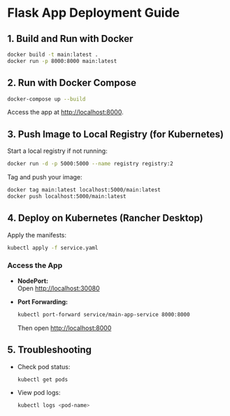 # Flask App Deployment Guide

## 1. Build and Run with Docker

```sh
docker build -t main:latest .
docker run -p 8000:8000 main:latest
```

## 2. Run with Docker Compose

```sh
docker-compose up --build
```
Access the app at [http://localhost:8000](http://localhost:8000).

## 3. Push Image to Local Registry (for Kubernetes)

Start a local registry if not running:
```sh
docker run -d -p 5000:5000 --name registry registry:2
```

Tag and push your image:
```sh
docker tag main:latest localhost:5000/main:latest
docker push localhost:5000/main:latest
```

## 4. Deploy on Kubernetes (Rancher Desktop)

Apply the manifests:
```sh
kubectl apply -f service.yaml
```

### Access the App

- **NodePort:**  
  Open [http://localhost:30080](http://localhost:30080)

- **Port Forwarding:**  
  ```sh
  kubectl port-forward service/main-app-service 8000:8000
  ```
  Then open [http://localhost:8000](http://localhost:8000)

## 5. Troubleshooting

- Check pod status:
  ```sh
  kubectl get pods
  ```
- View pod logs:
  ```sh
  kubectl logs <pod-name>
  ```